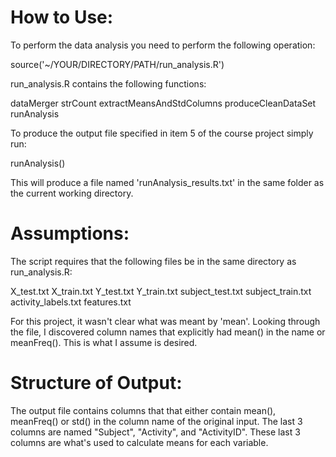 How to Use:
===========

To perform the data analysis you need to perform the following operation:

source('~/YOUR/DIRECTORY/PATH/run_analysis.R')

run_analysis.R contains the following functions:

dataMerger
strCount
extractMeansAndStdColumns
produceCleanDataSet
runAnalysis

To produce the output file specified in item 5 of the course project simply run:

runAnalysis()

This will produce a file named 'runAnalysis_results.txt' in the same folder as the current working directory.

Assumptions:
============

The script requires that the following files be in the same directory as run_analysis.R:

X_test.txt
X_train.txt
Y_test.txt
Y_train.txt
subject_test.txt
subject_train.txt
activity_labels.txt
features.txt

For this project, it wasn't clear what was meant by 'mean'. Looking through the file, I discovered column names that explicitly had mean() in the name or meanFreq(). This is what I assume is desired.

Structure of Output:
====================

The output file contains columns that that either contain mean(), meanFreq() or std() in the column name of the original input. The last 3 columns are named "Subject", "Activity", and "ActivityID". These last 3 columns are what's used to calculate means for each variable.